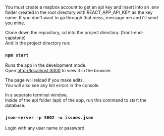 
You must create a mapbox account to get an api key and insert into an .env folder created in the root directory with REACT_APP_API_KEY as the key name. If you don't want to go through that mess, message me and i'll send you mine.

Clone down the repository, cd into the project directory. (front-end-capstone) <br>
And in the project directory run:

### `npm start`

Runs the app in the development mode.<br>
Open [http://localhost:3000](http://localhost:3000) to view it in the browser.

The page will reload if you make edits.<br>
You will also see any lint errors in the console.


In a seperate terminal window, <br>
Inside of the api folder (api) of the app, run this command to start the database.
### `json-server -p 5002 -w issues.json`

Login with any user name or password

